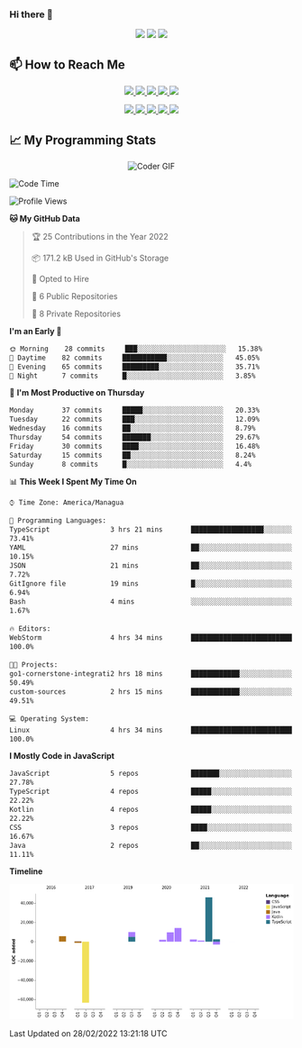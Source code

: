 ### Hi there 👋

<!--
**DevKenny/DevKenny** is a ✨ _special_ ✨ repository because its `README.md` (this file) appears on your GitHub profile.

Here are some ideas to get you started:

- 🔭 I’m currently working on ...
- 🌱 I’m currently learning ...
- 👯 I’m looking to collaborate on ...
- 🤔 I’m looking for help with ...
- 💬 Ask me about ...
- 📫 How to reach me: ...
- 😄 Pronouns: ...
- ⚡ Fun fact: ...
-->

<p align = "center">
  <img src="https://github-readme-stats.vercel.app/api?username=DevKenny&count_private=true&show_icons=true&theme=graywhite&line_height=30&hide_border=true">
  <img src="https://github-readme-stats.vercel.app/api/top-langs/?username=DevKenny&hide=html,css&theme=graywhite&hide_border=true">
  <img src="https://github-profile-summary-cards.vercel.app/api/cards/profile-details?username=DevKenny&theme=vue">
</p>

## 📫 How to Reach Me

<p align="center">
 <a href="https://devkenny.github.io">
  <img src="https://img.shields.io/badge/DevKenny-%23206A5D.svg?&style=for-the-badge&logo=jquery&logoColor=white" />
 </a>

 <a href="https://www.linkedin.com/in/hreal92">
  <img src="https://img.shields.io/badge/connect-%230077B5.svg?&style=for-the-badge&logo=linkedin&logoColor=white" />
 </a>

 <a href="https://join.skype.com/invite/IQ6gVADlpBSM">
  <img src="https://img.shields.io/badge/chat-%2300AFF0.svg?&style=for-the-badge&logo=skype&logoColor=white" />
 </a>

 <a href="mailto:realherrold@gmail.com">
  <img src="https://img.shields.io/badge/email-%23C14438.svg?&style=for-the-badge&logo=Gmail&logoColor=white" />
 </a>

 <a href="https://wa.me/50589517503">
  <img src="https://img.shields.io/badge/Whatsapp-%2300BFA5.svg?&style=for-the-badge&logo=Whatsapp&logoColor=white" />
 </a>
</p>

<p align="center">
  <a href="#">
    <img src="https://badges.pufler.dev/visits/DevKenny/DevKenny?style=flat-square&color=green&logo=github">
  </a>
  <a href="#">
    <img src="https://badges.pufler.dev/years/DevKenny?style=flat-square&color=green&logo=github">
  </a>
  <a href="#">
    <img src="https://badges.pufler.dev/repos/DevKenny?style=flat-square&color=green&logo=github">
  </a>
  <a href="#">
    <img src="https://badges.pufler.dev/gists/DevKenny?style=flat-square&color=green&logo=github">
  </a>
  <a href="#">
    <img src="https://badges.pufler.dev/commits/monthly/DevKenny?style=flat-square&color=green&logo=github">
  </a>
</p>

## 📈 My Programming Stats

<p align="center">
 <img src="https://www.mygo.ge/uploads/blog/1584023795.jpg" alt="Coder GIF" style="max-width:500px">
</p>

<!--START_SECTION:waka-->
![Code Time](http://img.shields.io/badge/Code%20Time-3%2C574%20hrs%209%20mins-blue)

![Profile Views](http://img.shields.io/badge/Profile%20Views-0-blue)

**🐱 My GitHub Data** 

> 🏆 25 Contributions in the Year 2022
 > 
> 📦 171.2 kB Used in GitHub's Storage 
 > 
> 💼 Opted to Hire
 > 
> 📜 6 Public Repositories 
 > 
> 🔑 8 Private Repositories  
 > 
**I'm an Early 🐤** 

```text
🌞 Morning    28 commits     ███░░░░░░░░░░░░░░░░░░░░░░   15.38% 
🌆 Daytime    82 commits     ███████████░░░░░░░░░░░░░░   45.05% 
🌃 Evening    65 commits     █████████░░░░░░░░░░░░░░░░   35.71% 
🌙 Night      7 commits      █░░░░░░░░░░░░░░░░░░░░░░░░   3.85%

```
📅 **I'm Most Productive on Thursday** 

```text
Monday       37 commits     █████░░░░░░░░░░░░░░░░░░░░   20.33% 
Tuesday      22 commits     ███░░░░░░░░░░░░░░░░░░░░░░   12.09% 
Wednesday    16 commits     ██░░░░░░░░░░░░░░░░░░░░░░░   8.79% 
Thursday     54 commits     ███████░░░░░░░░░░░░░░░░░░   29.67% 
Friday       30 commits     ████░░░░░░░░░░░░░░░░░░░░░   16.48% 
Saturday     15 commits     ██░░░░░░░░░░░░░░░░░░░░░░░   8.24% 
Sunday       8 commits      █░░░░░░░░░░░░░░░░░░░░░░░░   4.4%

```


📊 **This Week I Spent My Time On** 

```text
⌚︎ Time Zone: America/Managua

💬 Programming Languages: 
TypeScript               3 hrs 21 mins       ██████████████████░░░░░░░   73.41% 
YAML                     27 mins             ██░░░░░░░░░░░░░░░░░░░░░░░   10.15% 
JSON                     21 mins             ██░░░░░░░░░░░░░░░░░░░░░░░   7.72% 
GitIgnore file           19 mins             █░░░░░░░░░░░░░░░░░░░░░░░░   6.94% 
Bash                     4 mins              ░░░░░░░░░░░░░░░░░░░░░░░░░   1.67%

🔥 Editors: 
WebStorm                 4 hrs 34 mins       █████████████████████████   100.0%

🐱‍💻 Projects: 
go1-cornerstone-integrati2 hrs 18 mins       ████████████░░░░░░░░░░░░░   50.49% 
custom-sources           2 hrs 15 mins       ████████████░░░░░░░░░░░░░   49.51%

💻 Operating System: 
Linux                    4 hrs 34 mins       █████████████████████████   100.0%

```

**I Mostly Code in JavaScript** 

```text
JavaScript               5 repos             ███████░░░░░░░░░░░░░░░░░░   27.78% 
TypeScript               4 repos             █████░░░░░░░░░░░░░░░░░░░░   22.22% 
Kotlin                   4 repos             █████░░░░░░░░░░░░░░░░░░░░   22.22% 
CSS                      3 repos             ████░░░░░░░░░░░░░░░░░░░░░   16.67% 
Java                     2 repos             ██░░░░░░░░░░░░░░░░░░░░░░░   11.11%

```


**Timeline**

![Chart not found](https://raw.githubusercontent.com/DevKenny/DevKenny/main/charts/bar_graph.png) 


 Last Updated on 28/02/2022 13:21:18 UTC
<!--END_SECTION:waka-->
